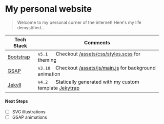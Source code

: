 # My personal website

> Welcome to my personal corner of the internet!
> Here's my life demystified...

| Tech Stack                             | Comments |
| -------------------------------------- | -------- |
| [Bootstrap](https://getbootstrap.com/) | `v5.1` &nbsp;&nbsp;&nbsp;&nbsp; Checkout [/assets/css/styles.scss](/assets/css/styles.scss) for theming |
| [GSAP](https://greensock.com/)         | `v3.10` &nbsp;&nbsp; Checkout [/assets/js/main.js](/assets/js/main.js) for background animation |
| [Jekyll](https://jekyllrb.com/)        | `v4.2` &nbsp;&nbsp;&nbsp;&nbsp; Statically generated with my custom template [Jekytrap](https://github.com/jingtianfeng/jekytrap) |

#### Next Steps

- [ ] SVG illustrations
- [ ] GSAP animations
